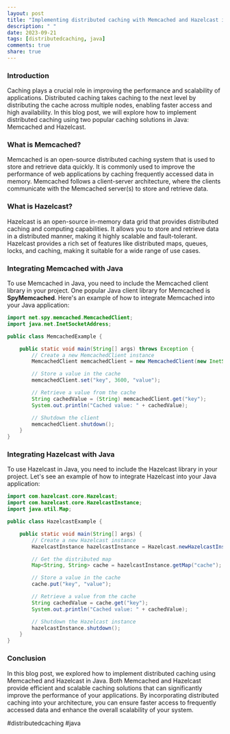 ```yaml
---
layout: post
title: "Implementing distributed caching with Memcached and Hazelcast in Java"
description: " "
date: 2023-09-21
tags: [distributedcaching, java]
comments: true
share: true
---
```


### Introduction

Caching plays a crucial role in improving the performance and scalability of applications. Distributed caching takes caching to the next level by distributing the cache across multiple nodes, enabling faster access and high availability. In this blog post, we will explore how to implement distributed caching using two popular caching solutions in Java: Memcached and Hazelcast.

### What is Memcached?

Memcached is an open-source distributed caching system that is used to store and retrieve data quickly. It is commonly used to improve the performance of web applications by caching frequently accessed data in memory. Memcached follows a client-server architecture, where the clients communicate with the Memcached server(s) to store and retrieve data.

### What is Hazelcast?

Hazelcast is an open-source in-memory data grid that provides distributed caching and computing capabilities. It allows you to store and retrieve data in a distributed manner, making it highly scalable and fault-tolerant. Hazelcast provides a rich set of features like distributed maps, queues, locks, and caching, making it suitable for a wide range of use cases.

### Integrating Memcached with Java

To use Memcached in Java, you need to include the Memcached client library in your project. One popular Java client library for Memcached is **SpyMemcached**. Here's an example of how to integrate Memcached into your Java application:

```java
import net.spy.memcached.MemcachedClient;
import java.net.InetSocketAddress;

public class MemcachedExample {

    public static void main(String[] args) throws Exception {
        // Create a new MemcachedClient instance
        MemcachedClient memcachedClient = new MemcachedClient(new InetSocketAddress("localhost", 11211));

        // Store a value in the cache
        memcachedClient.set("key", 3600, "value");

        // Retrieve a value from the cache
        String cachedValue = (String) memcachedClient.get("key");
        System.out.println("Cached value: " + cachedValue);

        // Shutdown the client
        memcachedClient.shutdown();
    }
}
```

### Integrating Hazelcast with Java

To use Hazelcast in Java, you need to include the Hazelcast library in your project. Let's see an example of how to integrate Hazelcast into your Java application:

```java
import com.hazelcast.core.Hazelcast;
import com.hazelcast.core.HazelcastInstance;
import java.util.Map;

public class HazelcastExample {

    public static void main(String[] args) {
        // Create a new Hazelcast instance
        HazelcastInstance hazelcastInstance = Hazelcast.newHazelcastInstance();

        // Get the distributed map
        Map<String, String> cache = hazelcastInstance.getMap("cache");

        // Store a value in the cache
        cache.put("key", "value");

        // Retrieve a value from the cache
        String cachedValue = cache.get("key");
        System.out.println("Cached value: " + cachedValue);

        // Shutdown the Hazelcast instance
        hazelcastInstance.shutdown();
    }
}
```

### Conclusion

In this blog post, we explored how to implement distributed caching using Memcached and Hazelcast in Java. Both Memcached and Hazelcast provide efficient and scalable caching solutions that can significantly improve the performance of your applications. By incorporating distributed caching into your architecture, you can ensure faster access to frequently accessed data and enhance the overall scalability of your system.

#distributedcaching #java